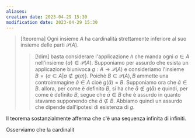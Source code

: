 ```yaml
---
aliases: 
creation date: 2023-04-29 15:30
modification date: 2023-04-29 15:30
---
```


> [!teorema]
> Ogni insieme $A$ ha cardinalità strettamente inferiore al suo insieme delle parti $\mathcal{P}(A)$.
> 
>
>>[!dim]
> >basta considerare l'applicazione $h$ che manda ogni $a \in A$ nell'insieme $\{ a \} \in \mathcal{P}(A)$.
> > Supponiamo per assurdo che esista un applicazione biunivoca $g : A \to \mathcal{P}(A)$ e consideriamo l'insieme $B = \{ a \in A | a \notin g(a) \}$. Poichè $B \in \mathcal{P}(A),B$ ammette una controimmagine $\bar{a} \in A$ cioè $g(\bar{a}) = B$. Supponiamo ora che $\bar{a} \in B$. allora, per come è definito $B$, si ha che $\bar{a} \notin g(\bar{a})$ e quindi, per come è definito $B$, segue che $\bar{a} \in B$ che è assurdo in quanto stavamo supponendo che $\bar{a} \notin B$. Abbiamo quindi un assurdo che dipende dall'ipotesi di esistenza di $g$.
 

Il teorema sostanzialmente afferma che c'è una sequenza infinita di infiniti.

Osserviamo che la cardinalit



